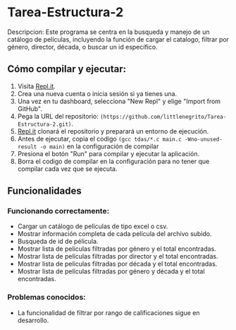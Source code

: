 # Tarea-Estructura-2

Descripcion:
Este programa se centra en la busqueda y manejo de un catálogo de películas, incluyendo la función de cargar el catalogo, filtrar por género, director, década, o buscar un id específico. 

## Cómo compilar y ejecutar:

1. Visita [Repl.it](https://repl.it/).
2. Crea una nueva cuenta o inicia sesión si ya tienes una.
3. Una vez en tu dashboard, selecciona "New Repl" y elige "Import from GitHub".
4. Pega la URL del repositorio: `(https://github.com/littlenegrito/Tarea-Estructura-2.git)`.
5. [Repl.it](http://repl.it/) clonará el repositorio y preparará un entorno de ejecución.
6. Antes de ejecutar, copia el codigo `(gcc tdas/*.c main.c -Wno-unused-result -o main)` en la configuración de compilar
7. Presiona el botón "Run" para compilar y ejecutar la aplicación.
8. Borra el codigo de compilar en la configuración para no tener que compilar cada vez que se ejecuta.

## Funcionalidades

### Funcionando correctamente:

- Cargar un catálogo de películas de tipo excel o csv.
- Mostrar información completa de cada película del archivo subido.
- Busqueda de id de pélicula.
- Mostrar lista de películas filtradas por género y el total encontradas.
- Mostrar lista de películas filtradas por director y el total encontradas.
- Mostrar lista de películas filtradas por década y el total encontradas.
- Mostrar lista de películas filtradas por género y década y el total encontradas.

### Problemas conocidos:

- La funcionalidad de filtrar por rango de calificaciones sigue en desarrollo.
